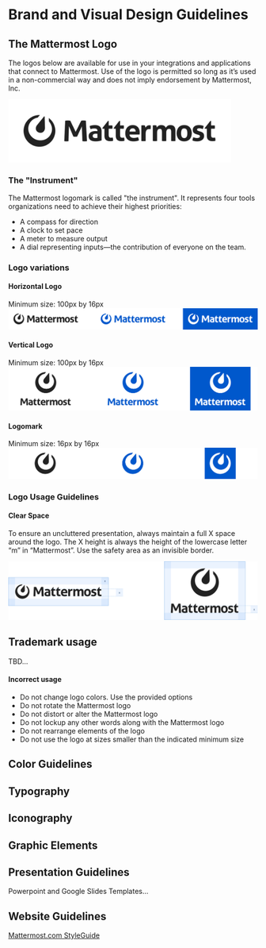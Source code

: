 # Brand and Visual Design Guidelines

## The Mattermost Logo
The logos below are available for use in your integrations and applications that connect to Mattermost. Use of the logo is permitted so long as it’s used in a non-commercial way and does not imply endorsement by Mattermost, Inc.

<img src="/.gitbook/assets/brand-and-visual-design-guidelines-logo-horizontal.png" width="450">

### The "Instrument"
The Mattermost logomark is called "the instrument". It represents four tools organizations need to achieve their highest priorities:
- A compass for direction
- A clock to set pace
- A meter to measure output
- A dial representing inputs—the contribution of everyone on the team.

### Logo variations
#### Horizontal Logo
Minimum size: 100px by 16px
![Horizontal Logos](/.gitbook/assets/brand-and-visual-design-guidelines-logos-horizontal.png)
  
#### Vertical Logo
Minimum size: 100px by 16px
![Vertical Logos](/.gitbook/assets/brand-and-visual-design-guidelines-logos-vertical.png)

#### Logomark
Minimum size: 16px by 16px
![Logomark Logos](/.gitbook/assets/brand-and-visual-design-guidelines-logos-logomarks.png)

### Logo Usage Guidelines
#### Clear Space
To ensure an uncluttered presentation, always maintain a full X space around the logo. The X height is always the height of the lowercase letter “m” in “Mattermost”. Use the safety area as an invisible border.

![Logo Clear Space](/.gitbook/assets/brand-and-visual-design-guidelines-logos-clearspace.png)


## Trademark usage
TBD...

#### Incorrect usage
- Do not change logo colors. Use the provided options
- Do not rotate the Mattermost logo
- Do not distort or alter the Mattermost logo
- Do not lockup any other words along with the Mattermost logo
- Do not rearrange elements of the logo
- Do not use the logo at sizes smaller than the indicated minimum size

## Color Guidelines

## Typography

## Iconography

## Graphic Elements

## Presentation Guidelines
Powerpoint and Google Slides Templates...

## Website Guidelines
[Mattermost.com StyleGuide](https://mattermost.wayfx.com/0ddc9bpne/p/07a9e9-misc)
